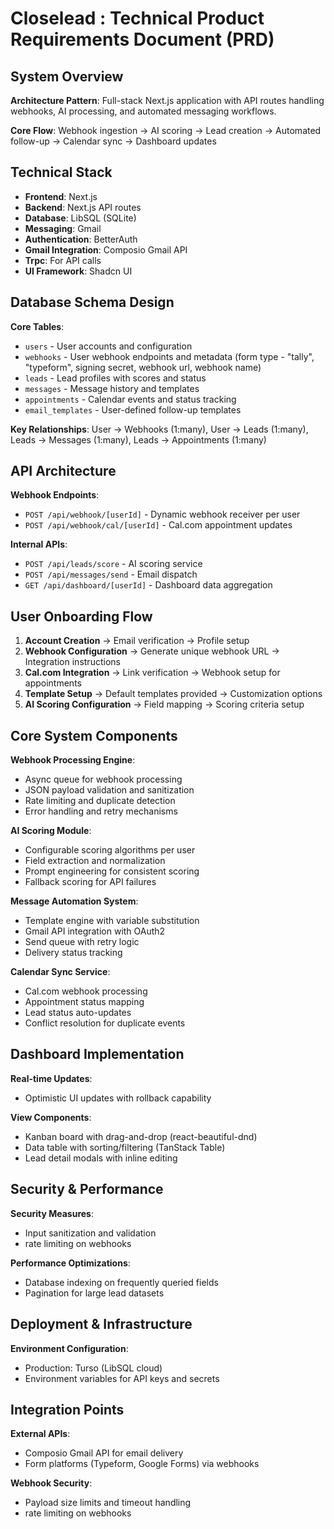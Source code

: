 # Closelead :  Technical Product Requirements Document (PRD)

## System Overview

**Architecture Pattern**: Full-stack Next.js application with API routes handling webhooks, AI processing, and automated messaging workflows.

**Core Flow**: Webhook ingestion → AI scoring → Lead creation → Automated follow-up → Calendar sync → Dashboard updates

## Technical Stack

- **Frontend**: Next.js
- **Backend**: Next.js API routes
- **Database**: LibSQL (SQLite)
- **Messaging**: Gmail
- **Authentication**: BetterAuth
- **Gmail Integration**: Composio Gmail API
- **Trpc**: For API calls
- **UI Framework**: Shadcn UI

## Database Schema Design

**Core Tables**:
- `users` - User accounts and configuration
- `webhooks` - User webhook endpoints and metadata (form type - "tally", "typeform", signing secret, webhook url, webhook name)
- `leads` - Lead profiles with scores and status
- `messages` - Message history and templates
- `appointments` - Calendar events and status tracking
- `email_templates` - User-defined follow-up templates

**Key Relationships**: User → Webhooks (1:many), User → Leads (1:many), Leads → Messages (1:many), Leads → Appointments (1:many)

## API Architecture

**Webhook Endpoints**:
- `POST /api/webhook/[userId]` - Dynamic webhook receiver per user
- `POST /api/webhook/cal/[userId]` - Cal.com appointment updates

**Internal APIs**:
- `POST /api/leads/score` - AI scoring service
- `POST /api/messages/send` - Email dispatch
- `GET /api/dashboard/[userId]` - Dashboard data aggregation

## User Onboarding Flow

1. **Account Creation** → Email verification → Profile setup
2. **Webhook Configuration** → Generate unique webhook URL → Integration instructions
3. **Cal.com Integration** → Link verification → Webhook setup for appointments
4. **Template Setup** → Default templates provided → Customization options
5. **AI Scoring Configuration** → Field mapping → Scoring criteria setup

## Core System Components

**Webhook Processing Engine**:
- Async queue for webhook processing
- JSON payload validation and sanitization
- Rate limiting and duplicate detection
- Error handling and retry mechanisms

**AI Scoring Module**:
- Configurable scoring algorithms per user
- Field extraction and normalization
- Prompt engineering for consistent scoring
- Fallback scoring for API failures

**Message Automation System**:
- Template engine with variable substitution
- Gmail API integration with OAuth2
- Send queue with retry logic
- Delivery status tracking

**Calendar Sync Service**:
- Cal.com webhook processing
- Appointment status mapping
- Lead status auto-updates
- Conflict resolution for duplicate events

## Dashboard Implementation

**Real-time Updates**:
- Optimistic UI updates with rollback capability

**View Components**:
- Kanban board with drag-and-drop (react-beautiful-dnd)
- Data table with sorting/filtering (TanStack Table)
- Lead detail modals with inline editing

## Security & Performance

**Security Measures**:
- Input sanitization and validation
- rate limiting on webhooks

**Performance Optimizations**:
- Database indexing on frequently queried fields
- Pagination for large lead datasets

## Deployment & Infrastructure

**Environment Configuration**:
- Production: Turso (LibSQL cloud)
- Environment variables for API keys and secrets

## Integration Points

**External APIs**:
- Composio Gmail API for email delivery
- Form platforms (Typeform, Google Forms) via webhooks

**Webhook Security**:
- Payload size limits and timeout handling
- rate limiting on webhooks